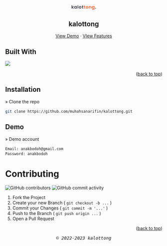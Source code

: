 <a id="readme-top"></a>

<!-- PROJECT LOGO -->
<br />
<div align="center">
  <a href="#">
    <img src="src/assets/icons/kalottong.svg" alt="Logo" width="80">
  </a>

  <h2 align="center">kalottong</h2>

  <p align="center">
    <a href="https://kalottong.vercel.app/">View Demo</a>
    ·
    <a href="https://drive.google.com/drive/folders/1ok97XR1diZpN_yH1DpT79r9Fm00s3gvo?usp=share_link">VIew Features</a>
  </p>
</div>

<!-- TABLE OF CONTENTS -->

## Built With

<p align="left">
  <a href="https://skillicons.dev">
    <img src="https://skillicons.dev/icons?i=react,nextjs,typescript,tailwind," />
  </a>
</p>

<p align="right">(<a href="#readme-top">back to top</a>)</p>

## Installation

» Clone the repo

```sh
git clone https://github.com/muhahsanarifin/kalottong.git
```

## Demo

» Demo account

```sh
Email: anakbodoh@gmail.com
Password: anakbodoh
```

<!-- CONTRIBUTING -->

# Contributing

![GitHub contributors](https://img.shields.io/github/contributors/muhahsanarifin/kalottong?style=flat-square) ![GitHub commit activity](https://img.shields.io/github/commit-activity/w/muhahsanarifin/kalottong?style=flat-square)

1. Fork the Project
2. Create your new Branch ( `git checkout -b ...` )
3. Commit your Changes ( `git commit -m '...'` )
4. Push to the Branch ( `git push origin ...` )
5. Open a Pull Request

<p align="right">(<a href="#readme-top">back to top</a>)</p>

<p align="center"> <samp><i>&copy; 2022-2023 kalottong</i></samp> </p>
